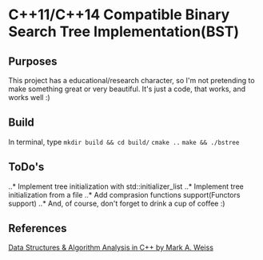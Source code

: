 # C++11/C++14 Compatible Binary Search Tree Implementation(BST)

## Purposes
This project has a educational/research character, so I'm
not pretending to make something great or very beautiful.
It's just a code, that works, and works well :)

## Build
In terminal, type
`mkdir build && cd build/`
`cmake ..`
`make && ./bstree`

## ToDo's
..* Implement tree initialization with std::initializer_list
..* Implement tree initialization from a file
..* Add comprasion functions support(Functors support)
..* And, of course, don't forget to drink a cup of coffee :)

## References
[Data Structures & Algorithm Analysis in C++ by Mark A. Weiss](https://www.amazon.com/Data-Structures-Algorithm-Analysis-C/dp/013284737X)